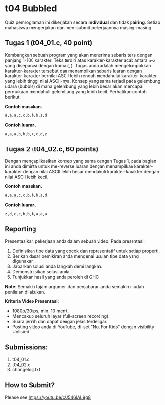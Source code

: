 # t04 Bubbled
Quiz pemrograman ini dikerjakan secara **individual** dan tidak **pairing**. Setiap mahasiswa mengerjakan dan men-submit pekerjaannya masing-masing.

## Tugas 1 (t04_01.c, 40 point)

Kembangkan sebuah program yang akan menerima sebaris teks dengan panjang 1-100 karakter. Teks terdiri atas karakter-karakter acak antara ```a```-```z``` yang diseparasi dengan koma (```,```). Tugas anda adalah mengelompokkan karakter-karakter tersebut dan menampilkan sebaris luaran dengan karakter-karakter bernilai ASCII lebih rendah mendahului karakter-karakter yang lebih tinggi nilai ASCII-nya. Konsep yang sama terjadi pada gelembung udara (bubble) di mana gelembung yang lebih besar akan mencapai permukaan mendahuli gelembung yang lebih kecil. Perhatikan contoh berikut.

**Contoh masukan.**
```bash
a,a,a,c,c,b,b,b,z,d

```

**Contoh luaran.**
```bash
a,a,a,b,b,b,c,c,d,z

```

## Tugas 2 (t04_02.c, 60 points)

Dengan mengaplikasikan konsep yang sama dengan Tugas 1, pada bagian ini anda diminta untuk me-reverse luaran dengan menampilkan karakter-karakter dengan nilai ASCII lebih besar mendahuli karakter-karakter dengan nilai ASCII lebih kecil.

**Contoh masukan.**
```bash
a,a,a,c,c,b,b,b,z,d

```

**Contoh luaran.**
```bash
z,d,c,c,b,b,b,a,a,a

```

## Reporting

Presentasikan pekerjaan anda dalam sebuah video. Pada presentasi:
1. Definisikan tipe data yang cocok dan representatif untuk setiap properti.
2. Berikan dasar pemikiran anda mengenai usulan tipe data yang digunakan.
3. Jabarkan solusi anda langkah demi langkah.
4. Demonstrasikan solusi anda.
5. Tunjukkan hasil yang anda peroleh di GHC.

**Note**: Semakin tajam argumen dan penjabaran anda semakin mudah penilaian dilakukan.

**Kriteria Video Presentasi**:
+ 1080p/30fps, min. 10 menit.
+ Mencakup seluruh layar (full-screen recording).
+ Suara jernih dan dapat dengan jelas terdengar.
+ Posting video anda di YouTube, di-set "Not For Kids" dengan visibility Unlisted.

## Submissions:

1. t04_01.c
2. t04_02.c
3. changelog.txt

## How to Submit?

Please see https://youtu.be/cU546lAL9g8
